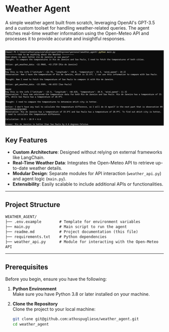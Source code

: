 # Weather Agent

A simple weather agent built from scratch, leveraging OpenAI's GPT-3.5 and a custom toolset for handling weather-related queries. The agent fetches real-time weather information using the Open-Meteo API and processes it to provide accurate and insightful responses.

![Print em funcionamento](weather_agent.png)
---

## Key Features

- **Custom Architecture**: Designed without relying on external frameworks like LangChain.
- **Real-Time Weather Data**: Integrates the Open-Meteo API to retrieve up-to-date weather details.
- **Modular Design**: Separate modules for API interaction (`weather_api.py`) and agent logic (`main.py`).
- **Extensibility**: Easily scalable to include additional APIs or functionalities.

---
## Project Structure

```plaintext
WEATHER_AGENT/
├── .env.example        # Template for environment variables
├── main.py             # Main script to run the agent
├── readme.md           # Project documentation (this file)
├── requirements.txt    # Python dependencies
├── weather_api.py      # Module for interacting with the Open-Meteo API
```
---

## Prerequisites

Before you begin, ensure you have the following:

1. **Python Environment**  
   Make sure you have Python 3.8 or later installed on your machine.

2. **Clone the Repository**  
   Clone the project to your local machine:

   ```bash
   git clone git@github.com:athospugliese/weather_agent.git
   cd weather_agent